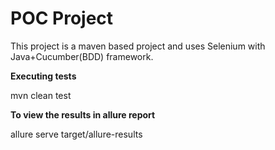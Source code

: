 # POC Project

This project is a maven based project and uses Selenium with Java+Cucumber(BDD) framework.

**Executing tests**

mvn clean test

**To view the results in allure report**

allure serve target/allure-results
